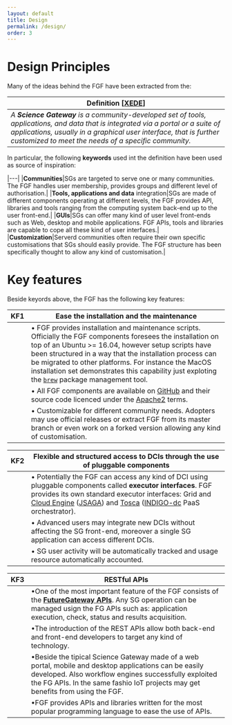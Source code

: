 ```yaml
---
layout: default
title: Design
permalink: /design/
order: 3
---
```


# Design Principles
Many of the ideas behind the FGF have been extracted from the:

|**Definition** [[XEDE](https://www.xsede.org/ecosystem/science-gateways)]|
|---|
|*A **Science Gateway** is a community-developed set of tools, applications, and data that is integrated via a portal or a suite of applications, usually in a graphical user interface, that is further customized to meet the needs of a specific community.*|

In particular, the following **keywords** used int the definition have been used as source of inspiration:

|---|
|**Communities**|SGs are targeted to serve one or many communities. The FGF handles user membership, provides groups and different level of authorisation.|
|**Tools, applications and data** integration|SGs are made of different components operating at different levels, the FGF provides API, libraries and tools ranging from the computing system back-end up to the user front-end.|
|**GUIs**|SGs can offer many kind of user level front-ends such as Web, desktop and mobile applications. FGF APIs, tools and libraries are capable to cope all these kind of user interfaces.|
|**Customization**|Serverd communities often require their own specific customisations that SGs should easily provide. The FGF structure has been specifically thought to allow any kind of customisation.|

# Key features
Beside keyords above, the FGF has the following key features:

|**KF1**|**Ease the installation and the maintenance**|
|---|---|
||• FGF provides installation and maintenance scripts. Officially the FGF components foresees the installation on top of an Ubuntu >= 16.04, however setup scripts have been structured in a way that the installation process can be migrated to other platforms. For instance the MacOS installation set demonstrates this capability just exploting the [`brew`][BREW] package management tool.|
||• All FGF components are available on [GitHub][GITHUB] and their source code licenced under the [Apache2][APACHE2] terms. |
||• Customizable for different community needs. Adopters may use official releases or extract FGF from its master branch or even work on a forked version allowing any kind of customisation.|

|**KF2**|**Flexible and structured access to DCIs through the use of pluggable components**|
|---|---|
||• Potentially the FGF can access any kind of DCI using pluggable components called **executor interfaces**. FGF provides its own standard executor interfaces: Grid and [Cloud Engine][G&CENG] ([JSAGA][JSAGA]) and [Tosca][TOSCAORCH] ([INDIGO-dc][INDIGODC] PaaS orchestrator).|
||• Advanced users may integrate new DCIs without affecting the SG front-end, moreover a single SG application can access different DCIs.|
||• SG user activity will be automatically tracked and usage resource automatically accounted.|

|**KF3**|**RESTful APIs**|
|---|--|
||•One of the most important feature of the FGF consists of the **[FutureGateway APIs](/fgfapis/)**. Any SG operation can be managed usign the FG APIs such as: application execution, check, status and results acquisition.|
||•The introduction of the REST APIs allow both back-end and front-end developers to target any kind of technology.|
||•Beside the tipical Science Gateway made of a web portal, mobile and desktop applications can be easily developed. Also workflow engines successfully exploited the FG APIs. In the same fashio IoT projects may get benefits from using the FGF.|
||•FGF provides APIs and libraries written for the most popular programming language to ease the use of APIs.|

[BREW]: https://brew.sh
[APACHE2]: https://www.apache.org/licenses/LICENSE-2.0
[GITHUB]: https://github.com
[G&CENG]: https://github.com/csgf/grid-and-cloud-engine/tree/FutureGateway
[JSAGA]: http://software.in2p3.fr/jsaga/latest-release/
[TOSCAORCH]: https://github.com/indigo-dc/orchestrator
[INDIGODC]: https://www.indigo-datacloud.eu